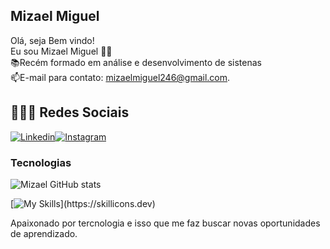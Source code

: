 ## Mizael Miguel
Olá, seja Bem vindo! </br>
Eu sou Mizael Miguel 👋🏾</br>
📚Recém formado em análise e desenvolvimento de sistenas</br>
📫E-mail para contato: mizaelmiguel246@gmail.com.

## 👨🏾‍💻 Redes Sociais
[![Linkedin](https://img.shields.io/badge/LinkedIn-0077B5?style=for-the-badge&logo=linkedin&logoColor=white)](https://www.linkedin.com/in/mizaelmiguels/)[![Instagram](https://img.shields.io/badge/Instagram-E4405F?style=for-the-badge&logo=instagram&logoColor=white)](https://www.instagram.com/mizael.mrs/) 

### Tecnologias
![Mizael GitHub stats](https://github-readme-stats.vercel.app/api?username=mimipub&show_icons=true&theme=dark)

[![My Skills](https://skillicons.dev/icons?i=js,react,java,postgresql,mysql,git,postman,intellij,maven,spring,docker,)](https://skillicons.dev)

Apaixonado por tercnologia e isso que me faz buscar novas oportunidades de aprendizado.
